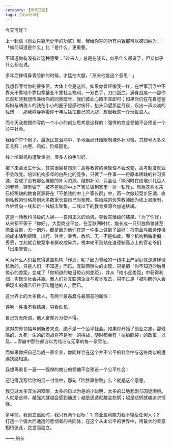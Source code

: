 ```yaml
---
category: [惊奇短信]
tags: [诡异思维]
---
```



今天可好？

上一封信《创业只靠历史学的功底》里，我给你写的所有内容都可以被归纳为：「如何知道是什么」比「是什么」更重要。

不知道你有没有过这种感受：「过来人」总是在谈玄，似乎什么都说了，但又似乎什么都没说。

多年后摔得鼻青脸肿的时候，才猛拍大腿，「原来他是这个意思！」

我想我写给你的很多信，大体上会是这样。如果你曾经像我一样，在世事沉浮中不靠天不靠地不靠祖辈基业不靠社会福利，一双白手，刀口舐血，满身战痕——那你已然知晓我想传递给你的同类暗号，我们彼此心照不宣即可；如果你仍在花着爸爸妈妈与纳税人的钱在小小的圈子里感时伤怀，抬头仰望那星月夜，叹出一声淡淡的忧伤——那我静静等着你十年后猛拍自己的大腿，想起我这一介玩世浪人。

而今天我想跟你写的一个小小的创业思考是这样的：强悍的商业领袖不会预设一个公平社会。

我给你举个例子。最近民意汹涌中，多地当局开始限制课外补习班，其旗号大多义正言辞：内卷、鸡娃、阶级固化。

线上培训机构遭受重创。很多人拍手叫好。

接下来会发生什么，其实很容易预测：高等教育的稀缺性不会改变，高考制度就业不会改变。培训机构多年的白热化的竞争，只做了一件事——将原本稀缺的补习资源，变成了没有那么稀缺的补习资源。限制补习，只会让「能同时在线培训几百人的老师」转型做了「被不差钱的中上产家长请到家里一对一私教」。然后这些本来已经稀缺的教育资源将在「不差钱的中上产家长群」中，再一次掀起竞价狂潮，直到私教的价格高到大多数家长要自己当家教。供给端的优秀教师因为线上被限制，会继续向一线和新一线城市聚集，二线以下的教育资源会加速枯竭。

这是一场教科书级的人祸——自诩正义的动机，导致灾难级的结果。「为了你好」从来都不等于「你好」。大型商业平台，在互联网时代，能长成一只只独角兽甚至商业巨兽，无一例外，都是因为他们在这一件事上做到了最好：将商品与服务传播的成本降到极限。出行、外卖、零售、教培，无一不是如此。哪个机构稍微走偏一丢丢，立刻就会被竞争者撕咬成碎片，根本轮不到站在道德制高点上的官老爷们「出来管管」。

可为什么人们会觉得这些机构「作恶」呢？因为曾经的一线中上产家庭就是这样请私教的，只是人们「不知道」而已。互联网巨头的出现，只是把「你不知道的触目惊心的差距」变成了「你知道的触目惊心的差距」，并从「缩小这差距」中获得利润，实现全社会共赢。而人们对互联网企业与资本攻击，只不过是「被叫醒的人会把现实的痛苦归咎于叫醒他的人」而已。

这世界上的大多数人，有两个最愚蠢与最邪恶的属性：

评判一件事不看结果，只看动机。

自己穷无所谓，他人富却万万使不得。

这对商界领袖与创新者来说，绝不是一个公平社会。如果你开始了创业之旅，那残酷的、九死一生的的商战将不是唯一的挑战，随时都会有「拍拍脑袋」的政策，以及……雪崩中那些都自以为纯洁与无辜的每一朵雪花。

而如果你把自己当成一家企业，你同样会在这个并不公平的社会中与这些类似的遭遇狭路相逢。

我想再重复一遍——强悍的商业的领袖不会预设一个公平社会：

还记得我写给你的另一封信中，那句「险胜算惨败」么？就是这个意思。

我见过太多浑浊的双眼，太多的自以为是的小聪明，太多的公地悲剧与囚徒困境。人就是这样，越强大就越会感到通透；越是通透就越会悲悯；越是悲悯就越追求恒强。

多年前，我创立孤阅时，我只有两个目标：1. 商业盈利能力我不输给任何人；2. 打造一个强大而通透的悲悯者的共同体，在这个从未公平的世界中，用最大的善意相待彼此，绝世而独立。

—— 船长